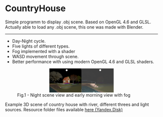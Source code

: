 # CountryHouse
Simple programm to display .obj scene.
Based on OpenGL 4.6 and GLSL. Actually able to load any .obj scene, this one was made with Blender.
**************
<div>
  <ul>
    <li>Day-Night cycle.</li>
    <li>Five lights of different types.</li>
    <li>Fog implemented with a shader</li>
    <li>WASD movement through scene.</li>
    <li>Better performance with using modern OpenGL 4.6 and GLSL shaders.</li>
  </ul>
</div>
<div>
  <figure>
  <img src="/img/presentation.png" alt="Navigate views" style="display:block; margin-left: auto; margin-right: auto;width:50%">
  <figcaption>Fig.1 - Night scene view and early morning view with fog</figcaption> 
  </figure>
</div>
<div>
Example 3D scene of country house with river, different threes and light sources. 
  Resource folder files available <a href="https://disk.yandex.ru/d/lQTBlmBPEqVWqQ">here (Yandex.Disk)</a>
</div>



